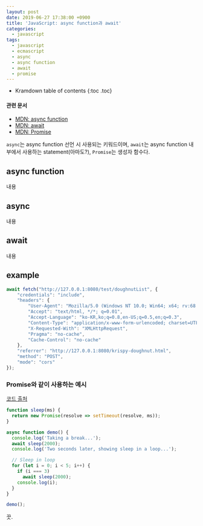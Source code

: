 ```yaml
---
layout: post
date: 2019-06-27 17:38:00 +0900
title: 'JavaScript: async function과 await'
categories:
  - javascript
tags:
  - javascript
  - ecmascript
  - async
  - async function
  - await
  - promise
---
```


* Kramdown table of contents
{:toc .toc}

#### 관련 문서

- [MDN: async function](https://developer.mozilla.org/ko/docs/Web/JavaScript/Reference/Statements/async_function)
- [MDN: await](https://developer.mozilla.org/ko/docs/Web/JavaScript/Reference/Operators/await)
- [MDN: Promise](https://developer.mozilla.org/ko/docs/Web/JavaScript/Reference/Global_Objects/Promise)

`async`는 async function 선언 시 사용되는 키워드이며,
`await`는 async function 내부에서 사용하는 statement(아마도?),
`Promise`는 생성자 함수다.

## async function

내용

## async

내용

## await

내용

## example

```js
await fetch("http://127.0.0.1:8080/test/doughnutList", {
    "credentials": "include",
    "headers": {
        "User-Agent": "Mozilla/5.0 (Windows NT 10.0; Win64; x64; rv:68.0) Gecko/20100101 Firefox/68.0",
        "Accept": "text/html, */*; q=0.01",
        "Accept-Language": "ko-KR,ko;q=0.8,en-US;q=0.5,en;q=0.3",
        "Content-Type": "application/x-www-form-urlencoded; charset=UTF-8",
        "X-Requested-With": "XMLHttpRequest",
        "Pragma": "no-cache",
        "Cache-Control": "no-cache"
    },
    "referrer": "http://127.0.0.1:8080/krispy-doughnut.html",
    "method": "POST",
    "mode": "cors"
});
```

### Promise와 같이 사용하는 예시

[코드 출처](https://stackoverflow.com/questions/951021/what-is-the-javascript-version-of-sleep/39914235#39914235)

```js
function sleep(ms) {
  return new Promise(resolve => setTimeout(resolve, ms));
}

async function demo() {
  console.log('Taking a break...');
  await sleep(2000);
  console.log('Two seconds later, showing sleep in a loop...');

  // Sleep in loop
  for (let i = 0; i < 5; i++) {
    if (i === 3)
      await sleep(2000);
    console.log(i);
  }
}

demo();
```

끗.
